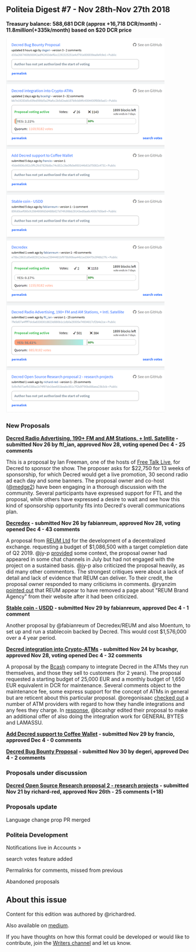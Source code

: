## Politeia Digest #7 - Nov 28th-Nov 27th 2018

**Treasury balance: 588,681 DCR (approx +16,718 DCR/month) - $11.8 million (+$335k/month) based on $20 DCR price**

![Snapshot taken 01:15 UTC Nov Dec 5 2018](img/issue007/007-snapshot.png)

### New Proposals

**[Decred Radio Advertising, 190+ FM and AM Stations, + Intl. Satellite](https://proposals.decred.org/proposals/7fe5d07a4ffff7dc6a83383018823d880b1c1db0a29305e74934817cf2b4e2ce) - submitted Nov 26 by ftl_ian, approved Nov 28, voting opened Dec 4 - 25 comments**

This is a proposal by Ian Freeman, one of the hosts of [Free Talk Live](http://freetalklive.com/), for Decred to sponsor the show. The proposer asks for $22,750 for 13 weeks of sponsorship, for which Decred would get a live promotion, 30 second radio ad each day and some banners. The proposal owner and co-host ([@medge2](https://proposals.decred.org/user/fc9b8afd-c10b-42cc-82d4-b354da10f14e)) have been engaging in a thorough discussion with the community. Several participants have expressed support for FTL and the proposal, while others have expressed a desire to wait and see how this kind of sponsorship opportunity fits into Decred's overall communications plan.

**[Decredex](https://proposals.decred.org/proposals/e78bc28631d0e682912e3ece25944481bf978b906ea44b1ed36470c0f48b27fc) - submitted Nov 26 by fabianreum, approved Nov 28, voting opened Dec 4 - 43 comments**

A proposal from [REUM Ltd](http://reum.io) for the development of a decentralized exchange. requesting a budget of $1,086,500 with a target completion date of Q2 2019. @jy-p [provided](https://proposals.decred.org/proposals/e78bc28631d0e682912e3ece25944481bf978b906ea44b1ed36470c0f48b27fc/comments/4) some context, the proposal owner had appeared in some chat channels in July but had not engaged with the project on a sustained basis. @jy-p also criticized the proposal heavily, as did many other commentors. The strongest critiques were about a lack of detail and lack of evidence that REUM can deliver. To their credit, the proposal owner responded to many criticisms in comments. @ryanzim [pointed out](https://proposals.decred.org/proposals/e78bc28631d0e682912e3ece25944481bf978b906ea44b1ed36470c0f48b27fc/comments/38) that REUM appear to have removed a page about "REUM Brand Agency" from their website after it had been criticized.

**[Stable coin - USDD](https://proposals.decred.org/proposals/85fc65cef080cfc3564906fd3d488b827d74fc99bb29143ed8aa6c400b765be9) - submitted Nov 29 by fabianreum, approved Dec 4 - 1 comment**

Another proposal by @fabianreum of Decredex/REUM and also Moentum, to set up and run a stablecoin backed by Decred. This would cost $1,576,000 over a 4 year period.

**[Decred integration into Crypto-ATMs](https://proposals.decred.org/proposals/bb7e19283d5c65fed598d5a2f4afcc2b5d2eab187b9cb84fc4304430f80b5ad1) - submitted Nov 24 by bcashgr, approved Nov 28, voting opened Dec 4 - 32 comments**

A proposal by the [Bcash](https://bcash.eu/) company to integrate Decred in the ATMs they run themselves, and those they sell to customers (for 2 years). The proposal requested a starting budget of 25,000 EUR and a monthly budget of 1,650 EUR equivalent in DCR for maintenance. Several comments object to the maintenance fee, some express support for the concept of ATMs in general but are reticent about this particular proposal. @oregonisaac [checked out](https://proposals.decred.org/proposals/bb7e19283d5c65fed598d5a2f4afcc2b5d2eab187b9cb84fc4304430f80b5ad1/comments/22) a number of ATM providers with regard to how they handle integrations and any fees they charge. In [response](https://proposals.decred.org/proposals/bb7e19283d5c65fed598d5a2f4afcc2b5d2eab187b9cb84fc4304430f80b5ad1/comments/25), @bcashgr edited their proposal to make an additional offer of also doing the integration work for GENERAL BYTES and LAMASSU.

**[Add Decred support to Coffee Wallet](https://proposals.decred.org/proposals/45de9806c952c5ffc2fc6782fddbc74c852c26e3fb0e950144b92d75082c4731) - submitted Nov 29 by francio, approved Dec 4 - 0 comments**

**[Decred Bug Bounty Proposal](https://proposals.decred.org/proposals/d33a2667469b56942adf42453def6cc2292325251e4cf791e806939ea9efc9e1) - submitted Nov 30 by degeri, approved Dec 4 - 2 comments**





### Proposals under discussion

**[Decred Open Source Research proposal 2 - research projects](https://proposals.decred.org/proposals/5d9cfb07aefb338ba1b74f97de16ee651beabc851c7f2b5f790bd88aea23b3cb) - submitted Nov 21 by richard-red, approved Nov 26th - 25 comments (+18)**



### Proposals update

Language change prop PR merged



### Politeia Development

Notifications live in Accounts > 

search votes feature added

Permalinks for comments, missed from previous

Abandoned proposals



### 







## About this issue

Content for this edition was authored by @richardred.

Also available on [medium](https://medium.com/politeia-digest/issue-6-nov-21-nov-27-2018-3260d03d26a1).

If you have thoughts on how this format could be developed or would like to contribute, join the [Writers channel](https://matrix.to/#/!lbzTjhzNbIaDbuAxkS:decred.org) and let us know.
